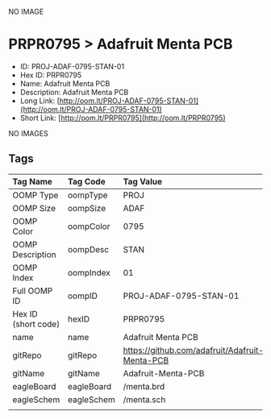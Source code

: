 


  
NO IMAGE  
# PRPR0795 > Adafruit Menta PCB

- ID: PROJ-ADAF-0795-STAN-01
- Hex ID: PRPR0795
- Name: Adafruit Menta PCB
- Description: Adafruit Menta PCB
- Long Link: [http://oom.lt/PROJ-ADAF-0795-STAN-01](http://oom.lt/PROJ-ADAF-0795-STAN-01)
- Short Link: [http://oom.lt/PRPR0795](http://oom.lt/PRPR0795)
  
NO IMAGES  
## Tags
  

|Tag Name|Tag Code|Tag Value|
| :--- | :--- | :--- |
|OOMP Type|oompType|PROJ|
|OOMP Size|oompSize|ADAF|
|OOMP Color|oompColor|0795|
|OOMP Description|oompDesc|STAN|
|OOMP Index|oompIndex|01|
|Full OOMP ID|oompID|PROJ-ADAF-0795-STAN-01|
|Hex ID (short code)|hexID|PRPR0795|
|name|name|Adafruit Menta PCB|
|gitRepo|gitRepo|https://github.com/adafruit/Adafruit-Menta-PCB|
|gitName|gitName|Adafruit-Menta-PCB|
|eagleBoard|eagleBoard|/menta.brd|
|eagleSchem|eagleSchem|/menta.sch|
||||
